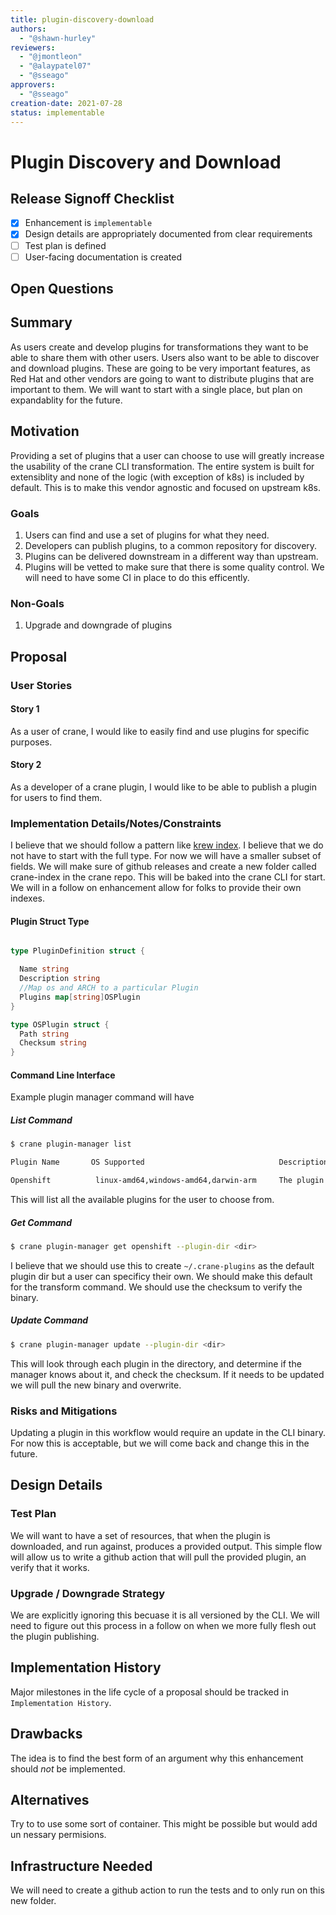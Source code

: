 ```yaml
---
title: plugin-discovery-download
authors:
  - "@shawn-hurley"
reviewers:
  - "@jmontleon"
  - "@alaypatel07"
  - "@sseago"
approvers:
  - "@sseago"
creation-date: 2021-07-28
status: implementable
---
```


# Plugin Discovery and Download

## Release Signoff Checklist

- [x] Enhancement is `implementable`
- [x] Design details are appropriately documented from clear requirements
- [ ] Test plan is defined
- [ ] User-facing documentation is created

## Open Questions

## Summary

As users create and develop plugins for transformations they want to be able to share them with other users. Users also want to be able to discover and download plugins. These are going to be very important features, as Red Hat and other vendors are going to want to distribute plugins that are important to them. We will want to start with a single place, but plan on expandablity for the future.

## Motivation

Providing a set of plugins that a user can choose to use will greatly increase the usability of the crane CLI transformation. The entire system is built for extensiblity and none of the logic (with exception of k8s) is included by default. This is to make this vendor agnostic and focused on upstream k8s.

### Goals

1. Users can find and use a set of plugins for what they need.
2. Developers can publish plugins, to a common repository for discovery.
3. Plugins can be delivered downstream in a different way than upstream.
4. Plugins will be vetted to make sure that there is some quality control. We will need to have some CI in place to do this efficently.

### Non-Goals

1. Upgrade and downgrade of plugins 

## Proposal

### User Stories

#### Story 1

As a user of crane, I would like to easily find and use plugins for specific purposes.

#### Story 2

As a developer of a crane plugin, I would like to be able to publish a plugin for users to find them.

### Implementation Details/Notes/Constraints

I believe that we should follow a pattern like [krew index](https://github.com/kubernetes-sigs/krew-index). I believe that we do not have to start with the full type. For now we will have a smaller subset of fields. We will make sure of github releases and create a new folder called crane-index in the crane repo. This will be baked into the crane CLI for start. We will in a follow on enhancement allow for folks to provide their own indexes.

#### Plugin Struct Type

```go

type PluginDefinition struct {

  Name string
  Description string
  //Map os and ARCH to a particular Plugin
  Plugins map[string]OSPlugin
}

type OSPlugin struct {
  Path string
  Checksum string
}
```


#### Command Line Interface

Example plugin manager command will have 

##### List Command
```sh
$ crane plugin-manager list

Plugin Name       OS Supported                              Description

Openshift          linux-amd64,windows-amd64,darwin-arm     The plugin for transforming specific openshit resources. 
```

This will list all the available plugins for the user to choose from.

##### Get Command
```sh
$ crane plugin-manager get openshift --plugin-dir <dir>
```

I believe that we should use this to create `~/.crane-plugins` as the default plugin dir but a user can specificy their own. We should make this default for the transform command. We should use the checksum to verify the binary.

##### Update Command
```sh
$ crane plugin-manager update --plugin-dir <dir>
```

This will look through each plugin in the directory, and determine if the manager knows about it, and check the checksum. If it needs to be updated we will pull the new binary and overwrite.

### Risks and Mitigations

Updating a plugin in this workflow would require an update in the CLI binary. For now this is acceptable, but we will come back and change this in the future.

## Design Details

### Test Plan

We will want to have a set of resources, that when the plugin is downloaded, and run against, produces a provided output. This simple flow will allow us to write a github action that will pull the provided plugin, an verify that it works. 

### Upgrade / Downgrade Strategy

We are explicitly ignoring this becuase it is all versioned by the CLI. We will need to figure out this process in a follow on when we more fully flesh out the plugin publishing.

## Implementation History

Major milestones in the life cycle of a proposal should be tracked in `Implementation
History`.

## Drawbacks

The idea is to find the best form of an argument why this enhancement should _not_ be implemented.

## Alternatives

Try to to use some sort of container. This might be possible but would add un nessary permisions.

## Infrastructure Needed

We will need to create a github action to run the tests and to only run on this new folder.